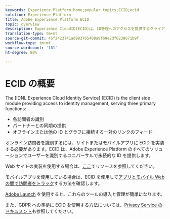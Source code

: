 ```yaml
---
keywords: Experience Platform;home;popular topics;ECID;ecid
solution: Experience Platform
title: Adobe Experience Platform ECID
topic: overview
description: Experience CloudID(ECID)は、ID管理へのアクセスを提供するクライアント側モジュールで、主に3つの機能を提供します。
translation-type: tm+mt
source-git-commit: 45f2423741ad993765408a9f60e2df6238671b9f
workflow-type: tm+mt
source-wordcount: '181'
ht-degree: 80%

---
```



# ECID の概要

The [!DNL Experience Cloud Identity Service] (ECID) is the client side module providing access to identity management, serving three primary functions:

- 各訪問者の識別
- パートナーとの同期の提供
- オフラインまたは他の ID とグラフに接続する一対のリンクのフィード

オンライン訪問者を識別するには、サイトまたはモバイルアプリに ECID を実装する必要があります。ECID は、Adobe Experience Platform のすべてのソリューションでユーザーを識別するユニバーサルで永続的な ID を提供します。

Web サイトの実装を使用する場合は、[ここ](https://docs.adobe.com/content/help/ja-JP/id-service/using/home.html)でリソースを参照してください。

モバイルアプリを使用している場合は、ECID を使用して[アプリとモバイル Web の間で訪問者をトラック](https://docs.adobe.com/content/help/ja-JP/mobile-services/ios/sdk-reference-ios/hybrid-app.html)する方法を確認します。

[Adobe Launch](https://docs.adobe.com/content/help/ja-JP/launch/using/overview.html) を使用すると、これらのツールの導入と管理が簡単になります。

また、GDPR への準拠に ECID を使用する方法については、[Privacy Service のドキュメント](../privacy-service/identity-data.md)も参照してください。

